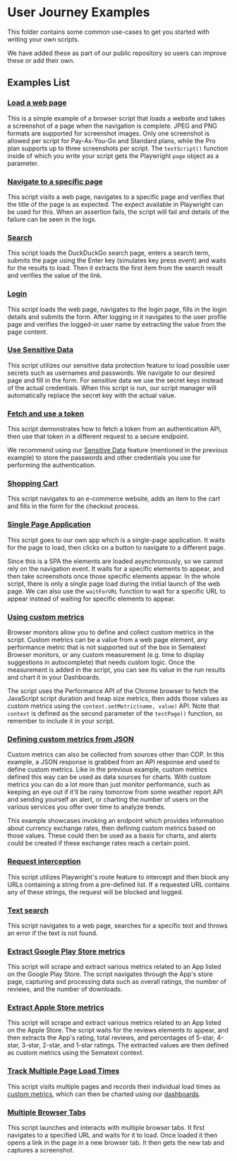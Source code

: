 # User Journey Examples

This folder contains some common use-cases to get you started with writing your own scripts.

We have added these as part of our public repository so users can improve these or add their own.

## Examples List

### [Load a web page](/docs/synthetics/playwright-scripts/load-web-page.js)

This is a simple example of a browser script that loads a website and takes a screenshot of a page when the navigation is complete. JPEG and PNG formats are supported for screenshot images. Only one screenshot is allowed per script for Pay-As-You-Go and Standard plans, while the Pro plan supports up to three screenshots per script. The `testScript()` function inside of which you write your script gets the Playwright `page` object as a parameter.



### [Navigate to a specific page](/docs/synthetics/playwright-scripts/navigate-specific-page.js)

This script visits a web page, navigates to a specific page and verifies that the title of the page is as expected. The expect available in Playwright can be used for this. When an assertion fails, the script will fail and details of the failure can be seen in the logs.



### [Search](/docs/synthetics/playwright-scripts/open-search-page.js)

This script loads the DuckDuckGo search page, enters a search term, submits the page using the Enter key (simulates key press event) and waits for the results to load. Then it extracts the first item from the search result and verifies the value of the link.



### [Login](/docs/synthetics/playwright-scripts/login-wiki.js)

This script loads the web page, navigates to the login page, fills in the login details and submits the form. After logging in it navigates to the user profile page and verifies the logged-in user name by extracting the value from the page content.



### [Use Sensitive Data](/docs/synthetics/playwright-scripts/use-sensitive-data.js)

This script utilizes our sensitive data protection feature to load possible user secrets such as usernames and passwords. We navigate to our desired page and fill in the form. For sensitive data we use the secret keys instead of the actual credentials. When this script is run, our script manager will automatically replace the secret key with the actual value.



### [Fetch and use a token](/docs/synthetics/playwright-scripts/fetch-use-token.js)

This script demonstrates how to fetch a token from an authentication API, then use that token in a different request to a secure endpoint.

We recommend using our [Sensitive Data](/docs/synthetics/playwright-scripts/use-sensitive-data.js) feature (mentioned in the previous example) to store the passwords and other credentials you use for performing the authentication. 



### [Shopping Cart](/docs/synthetics/playwright-scripts/shopping-cart.js)

This script navigates to an e-commerce website, adds an item to the cart and fills in the form for the checkout process.



### [Single Page Application](/docs/synthetics/playwright-scripts/single-page-app.js)

This script goes to our own app which is a single-page application. It waits for the page to load, then clicks on a button to navigate to a different page. 

Since this is a SPA the elements are loaded asynchronously, so we cannot rely on the navigation event. It waits for a specific elements to appear, and then take screenshots once those specific elements appear. In the whole script, there is only a single page load during the initial launch of the web page. 
We can also use the `waitForURL` function to wait for a specific URL to appear instead of waiting for specific elements to appear.



### [Using custom metrics](/docs/synthetics/playwright-scripts/custom-metric.js)

Browser monitors allow you to define and collect custom metrics in the script. Custom metrics can be a value from a web page element, any performance metric that is not supported out of the box in Sematext Browser monitors, or any custom measurement (e.g. time to display suggestions in autocomplete) that needs custom logic. Once the measurement is added in the script, you can see its value in the run results and chart it in your Dashboards.

The script uses the Performance API of the Chrome browser to fetch the JavaScript script duration and heap size metrics, then adds those values as custom metrics using the `context.setMetric(name, value)` API. Note that `context` is defined as the second parameter of the `testPage()` function, so remember to include it in your script.



### [Defining custom metrics from JSON](/docs/synthetics/playwright-scripts/custom-metric-json.js)

Custom metrics can also be collected from sources other than CDP. In this example, a JSON response is grabbed from an API response and used to define custom metrics. Like in the previous example, custom metrics defined this way can be used as data sources for charts. With custom metrics you can do a lot more than just monitor performance, such as keeping an eye out if it'll be rainy tomorrow from some weather report API and sending yourself an alert, or charting the number of users on the various services you offer over time to analyze trends.

This example showcases invoking an endpoint which provides information about currency exchange rates, then defining custom metrics based on those values. These could then be used as a basis for charts, and alerts could be created if these exchange rates reach a certain point.



### [Request interception](/docs/synthetics/playwright-scripts/request-interception.js)

This script utilizes Playwright's route feature to intercept and then block any URLs containing a string from a pre-defined list. If a requested URL contains any of these strings, the request will be blocked and logged.



### [Text search](/docs/synthetics/playwright-scripts/text-search.js)

This script navigates to a web page, searches for a specific text and throws an error if the text is not found.



### [Extract Google Play Store metrics](/docs/synthetics/playwright-scripts/google-play.js)

This script will scrape and extract various metrics related to an App listed on the Google Play Store.
The script navigates through the App's store page, capturing and processing data such as overall ratings, the number of reviews, and the number of downloads.



### [Extract Apple Store metrics](/docs/synthetics/playwright-scripts/apple-store.js)

This script will scrape and extract various metrics related to an App listed on the Apple Store.
The script waits for the reviews elements to appear, and then extracts the App's rating, total reviews, and percentages of 5-star, 4-star, 3-star, 2-star, and 1-star ratings. The extracted values are then defined as custom metrics using the Sematext context.



### [Track Multiple Page Load Times](/docs/synthetics/playwright-scripts/multiple-page-load-times.js)
This script visits multiple pages and records their individual load times as [custom metrics](../metrics#custom-metrics), which can then be charted using our [dashboards](/docs/dashboards/index). 



### [Multiple Browser Tabs](/docs/synthetics/playwright-scripts/multi-tab.js)

This script launches and interacts with multiple browser tabs. It first navigates to a specified URL and waits for it to load. Once loaded it then opens a link in the page in a new browser tab. It then gets the new tab and captures a screenshot.
